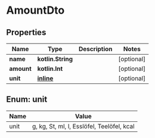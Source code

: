 
# AmountDto

## Properties
| Name | Type | Description | Notes |
| ------------ | ------------- | ------------- | ------------- |
| **name** | **kotlin.String** |  |  [optional] |
| **amount** | **kotlin.Int** |  |  [optional] |
| **unit** | [**inline**](#Unit) |  |  [optional] |


<a id="Unit"></a>
## Enum: unit
| Name | Value |
| ---- | ----- |
| unit | g, kg, St, ml, l, Esslöfel, Teelöfel, kcal |



